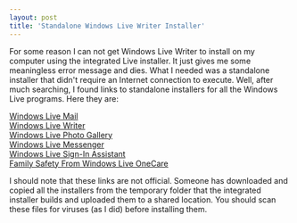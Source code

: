 ```yaml
---
layout: post  
title: 'Standalone Windows Live Writer Installer'
---
```

For some reason I can not get Windows Live Writer to install on my computer using the integrated Live installer. It just gives me some meaningless error message and dies. What I needed was a standalone installer that didn't require an Internet connection to execute. Well, after much searching, I found links to standalone installers for all the Windows Live programs. Here they are:

[Windows Live Mail](http://cid-9e63a4688135fd45.skydrive.live.com/self.aspx/LiveWave2EN/Install_%7B184E7118-0295-43C4-B72C-1D54AA75AAF7%7D.msi)   
[Windows Live Writer](http://cid-9e63a4688135fd45.skydrive.live.com/self.aspx/LiveWave2EN/Install_%7B9176251A-4CC1-4DDB-B343-B487195EB397%7D.msi)   
[Windows Live Photo Gallery](http://cid-9e63a4688135fd45.skydrive.live.com/self.aspx/LiveWave2EN/Install_%7B257E440F-781F-459B-9A68-A0872B80C1D6%7D.msi)   
[Windows Live Messenger](http://cid-9e63a4688135fd45.skydrive.live.com/self.aspx/LiveWave2EN/Install_%7B508CE775-4BA4-4748-82DF-FE28DA9F03B0%7D.msi)   
[Windows Live Sign-In Assistant](http://cid-9e63a4688135fd45.skydrive.live.com/self.aspx/LiveWave2EN/Install_%7BAFA4E5FD-ED70-4D92-99D0-162FD56DC986%7D.msi)   
[Family Safety From Windows Live OneCare](http://cid-9e63a4688135fd45.skydrive.live.com/self.aspx/LiveWave2EN/Install_%7B8F881B7A-32A5-404A-9904-0FEDD4AFB709%7D.msi)

I should note that these links are not official. Someone has downloaded and copied all the installers from the temporary folder that the integrated installer builds and uploaded them to a shared location. You should scan these files for viruses (as I did) before installing them.
